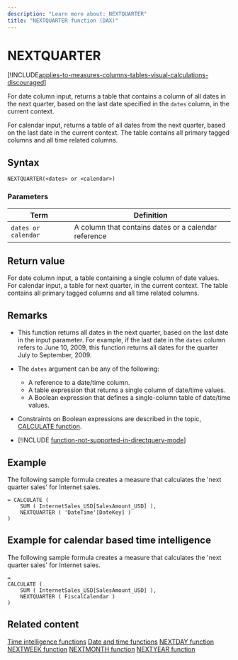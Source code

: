 ```yaml
---
description: "Learn more about: NEXTQUARTER"
title: "NEXTQUARTER function (DAX)"
---
```

# NEXTQUARTER

[!INCLUDE[applies-to-measures-columns-tables-visual-calculations-discouraged](includes/applies-to-measures-columns-tables-visual-calculations-discouraged.md)]

For date column input, returns a table that contains a column of all dates in the next quarter, based on the last date specified in the `dates` column, in the current context.

For calendar input, returns a table of all dates from the next quarter, based on the last date in the current context. The table contains all primary tagged columns and all time related columns.

## Syntax

```
NEXTQUARTER(<dates> or <calendar>)
```

### Parameters

|Term|Definition|
|--------|--------------|
|`dates or calendar`|A column that contains dates or a calendar reference|

## Return value

For date column input, a table containing a single column of date values.  
For calendar input, a table for next quarter, in the current context. The table contains all primary tagged columns and all time related columns.

## Remarks

- This function returns all dates in the next quarter, based on the last date in the input parameter. For example, if the last date in the `dates` column refers to June 10, 2009, this function returns all dates for the quarter July to September, 2009.

- The `dates` argument can be any of the following:
  - A reference to a date/time column.
  - A table expression that returns a single column of date/time values.
  - A Boolean expression that defines a single-column table of date/time values.

- Constraints on Boolean expressions are described in the topic, [CALCULATE function](calculate-function-dax.md).

- [!INCLUDE [function-not-supported-in-directquery-mode](includes/function-not-supported-in-directquery-mode.md)] 

## Example

The following sample formula creates a measure that calculates the 'next quarter sales' for Internet sales.

```dax
= CALCULATE (
    SUM ( InternetSales_USD[SalesAmount_USD] ),
    NEXTQUARTER ( 'DateTime'[DateKey] )
)
```

## Example for calendar based time intelligence

The following sample formula creates a measure that calculates the 'next quarter sales' for Internet sales.

```dax
=
CALCULATE (
    SUM ( InternetSales_USD[SalesAmount_USD] ),
    NEXTQUARTER ( FiscalCalendar )
)
```

## Related content

[Time intelligence functions](time-intelligence-functions-dax.md)
[Date and time functions](date-and-time-functions-dax.md)
[NEXTDAY function](nextday-function-dax.md)
[NEXTWEEK function](nextweek-function-dax.md)
[NEXTMONTH function](nextmonth-function-dax.md)
[NEXTYEAR function](nextyear-function-dax.md)
